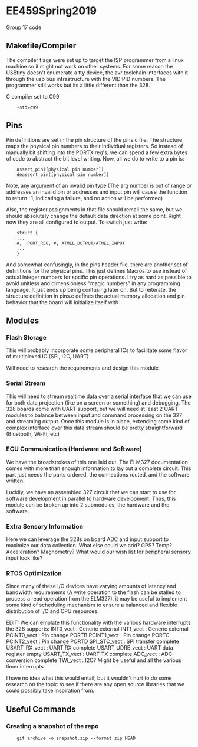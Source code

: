 # EE459Spring2019
Group 17 code

## Makefile/Compiler

The compiler flags were set up to target the ISP programmer from a linux machine
so it might not work on other systems. For some reason the USBtiny doesn't 
enumerate a tty device, the avr toolchain interfaces with it through the usb bus 
infrastructure with the VID:PID numbers. The programmer still works but its a
little different than the 328.

C compiler set to C99
```
	-std=c99
```

## Pins

Pin definitions are set in the pin structure of the pins.c file. The structure 
maps the physical pin numbers to their individual registers. So instead of 
manually bit shifting into the PORTX reg's, we can spend a few extra bytes of
code to abstract the bit level writing. Now, all we do to write to a pin is:
```
	assert_pin([physical pin number])
	deassert_pin([physical pin number])
```
Note, any argument of an invalid pin type (The arg number is out of range or
addresses an invalid pin or addresses and input pin will cause the function to
return -1, indicating a failure, and no action will be performed)

Also, the register assignments in that file should remail the same, but we should
absolutely change the default data direction at some point. Right now they are
all configured to output. To switch just write:
```
	struct {
	...
	#,	PORT_REG, #, ATMEL_OUTPUT/ATMEL_INPUT
	...
	}
```

And somewhat confusingly, in the pins header file, there are another set of
definitions for the physical pins. This just defines Macros to use instead of
actual integer numbers for spcific pin operations. I try as hard as possible
to avoid unitless and dimensionless "magic numbers" in any programming
language. It just ends up being confusing later on. But to reiterate, the
structure definition in pins.c defines the actual memory allocation and pin
behavior that the board will initialize itself with

## Modules

### Flash Storage
This will probably incorporate some peripheral ICs to facilitate some flavor
of multiplexed IO (SPI, I2C, UART) 

Will need to research the requirements and design this module

### Serial Stream
This will need to stream realtime data over a serial interface that we can
use for both data projection (like on a screen or something) and debugging.
The 328 boards come with UART support, but we will need at least 2 UART
modules to balance between input and command processing on the 327 and
streaming output. 
Once this module is in place, extending some kind of complex interface over
this data stream should be pretty straightforward (Bluetooth, Wi-Fi, etc)

### ECU Communication (Hardware and Software)
We have the broadstrokes of this one laid out. The ELM327 documentation comes
with more than enough information to lay out a complete circuit. This part just
needs the parts ordered, the connections routed, and the software written.

Luckily, we have an assembled 327 circuit that we can start to use for software
development in parallel to hardware development. Thus, this module can be 
broken up into 2 submodules, the hardware and the software.

### Extra Sensory Information
Here we can leverage the 328s on board ADC and input support to maximize our
data collection. What else could we add? GPS? Temp? Acceleration? Magnometry?
What would our wish list for peripheral sensory input look like?

### RTOS Optimization
Since many of these I/O devices have varying amounts of latency and bandwidth
requirements (A write operation to the flash can be stalled to process a read
operation from the ELM327), it may be useful to implement some kind of
scheduling mechanism to ensure a balanced and flexible distribution of I/O and
CPU resources.

EDIT:
We can emulate this functionality with the various hardware interrupts the 328
supports:
	INT0_vect		: Generic external
	INT1_vect		: Generic external
	PCINT0_vect		: Pin change PORTB
	PCINT1_vect		: Pin change PORTC
	PCINT2_vect		: Pin change PORTD
	SPI_STC_vect	: SPI transfer complete
	USART_RX_vect	: UART RX complete
	USART_UDRE_vect	: UART data register empty
	USART_TX_vect	: UART TX complete
	ADC_vect		: ADC conversion complete
	TWI_vect		: I2C? Might be useful
	and all the various timer interrupts

I have no idea what this would entail, but it wouldn't hurt to do some research
on the topic to see if there are any open source libraries that we could 
possibly take inspiration from.

## Useful Commands

### Creating a snapshot of the repo
```
	git archive -o snapshot.zip --format zip HEAD
```